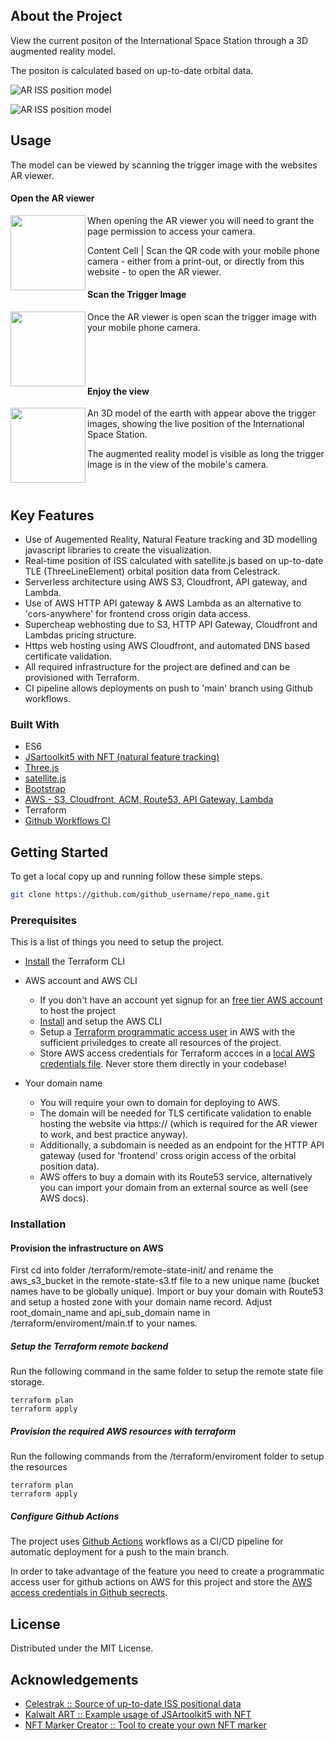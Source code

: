 <!-- ABOUT THE PROJECT -->
## About the Project

View the current positon of the International Space Station through a 3D augmented reality model.

The positon is calculated based on up-to-date orbital data.


![AR ISS position model](https://github.com/flow1981/ar-iss-tracker/blob/main/app/assets/images/ar-model-computer.png?raw=true)

![AR ISS position model](https://github.com/flow1981/ar-iss-tracker/blob/main/app/assets/images/ar-model-mobile.png?raw=true)

<!-- USAGE EXAMPLES -->
## Usage

The model can be viewed by scanning the trigger image with the websites AR viewer.

#### Open the AR viewer

<img align=left src="https://github.com/flow1981/ar-iss-tracker/blob/main/app/assets/images/step-1.png?raw=true)" width="120" height="120">

When opening the AR viewer you will need to grant the page permission to access your camera.

Content Cell  | Scan the QR code with your mobile phone camera - either from a print-out, or directly from this website - to open the AR viewer.


#### Scan the Trigger Image
<img align="left" src="https://github.com/flow1981/ar-iss-tracker/blob/main/app/assets/images/step-2.png?raw=true)" width="120" height="120">

Once the AR viewer is open scan the trigger image with your mobile phone camera.

<br/>
<br/>
<br/>

#### Enjoy the view

<img align="left" src="https://github.com/flow1981/ar-iss-tracker/blob/main/app/assets/images/step-3.png?raw=true)" width="120" height="120">

An 3D model of the earth with appear above the trigger images, showing the live position of the International Space Station.

The augmented reality model is visible as long the trigger image is in the view of the mobile's camera.

<br/>

## Key Features

* Use of Augemented Reality, Natural Feature tracking and 3D modelling javascript libraries to create the visualization.
* Real-time position of ISS calculated with satellite.js based on up-to-date TLE (ThreeLineElement) orbital position data from Celestrack.
* Serverless architecture using AWS S3, Cloudfront, API gateway, and Lambda.
* Use of AWS HTTP API gateway & AWS Lambda as an alternative to 'cors-anywhere' for frontend cross origin data access.
* Supercheap webhosting due to S3, HTTP API Gateway, Cloudfront and Lambdas pricing structure.
* Https web hosting using AWS Cloudfront, and automated DNS based certificate validation.
* All required infrastructure for the project are defined and can be provisioned with Terraform.
* CI pipeline allows deployments on push to 'main' branch using Github workflows.
</div>

### Built With

* ES6
* [JSartoolkit5 with NFT (natural feature tracking)](https://github.com/artoolkitx/jsartoolkit5)
* [Three.js](https://threejs.org/)
* [satellite.js](https://github.com/shashwatak/satellite-js)
* [Bootstrap](https://getbootstrap.com/)
* [AWS - S3, Cloudfront, ACM, Route53, API Gateway, Lambda](https://aws.amazon.com/)
* Terraform
* [Github Workflows CI](https://github.com/features/actions)

<!-- GETTING STARTED -->
## Getting Started

To get a local copy up and running follow these simple steps.
   ```sh
   git clone https://github.com/github_username/repo_name.git
   ```

### Prerequisites

This is a list of things you need to setup the project.
* [Install](https://learn.hashicorp.com/tutorials/terraform/install-cli) the Terraform CLI

* AWS account and AWS CLI

  - If you don't have an account yet signup for an [free tier AWS account](https://aws.amazon.com/free/) to host the project
  - [Install](https://aws.amazon.com/cli/) and setup the AWS CLI
  - Setup a [Terraform programmatic access user](https://docs.aws.amazon.com/general/latest/gr/aws-sec-cred-types.html#access-keys-and-secret-access-keys) in AWS with the sufficient priviledges to create all resources of the project.
  - Store AWS access credentials for Terraform accces in a [local AWS credentials file](https://docs.aws.amazon.com/cli/latest/userguide/cli-configure-files.html). Never store them directly in your codebase!

* Your domain name
  - You will require your own to domain for deploying to AWS.
  - The domain will be needed for TLS certificate validation to enable hosting the website via https:// (which is required for the AR viewer to work, and best practice anyway).
  - Additionally, a subdomain is needed as an endpoint for the HTTP API gateway (used for 'frontend' cross origin access of the orbital position data).
  - AWS offers to buy a domain with its Route53 service, alternatively you can import your domain from an external source as well (see AWS docs).

### Installation

#### Provision the infrastructure on AWS

First cd into folder /terraform/remote-state-init/ and rename the aws_s3_bucket in the remote-state-s3.tf file to a new unique name (bucket names have to be globally unique).
Import or buy your domain with Route53 and setup a hosted zone with your domain name record.
Adjust root_domain_name and api_sub_domain name in /terraform/enviroment/main.tf to your names.

##### Setup the Terraform remote backend

Run the following command in the same folder to setup the remote state file storage.

  ```
terraform plan
terraform apply
  ```

##### Provision the required AWS resources with terraform

Run the following commands from the /terraform/enviroment folder to setup the resources

 ```
terraform plan
terraform apply
  ```

##### Configure Github Actions

The project uses [Github Actions](https://docs.github.com/en/actions/learn-github-actions) workflows as a CI/CD pipeline for automatic deployment for a push to the main branch.

In order to take advantage of the feature you need to create a programmatic access user for github actions on AWS for this project and store the [AWS access credentials in Github secrects](https://github.com/marketplace/actions/configure-aws-credentials-action-for-github-actions).


<!-- LICENSE -->
## License

Distributed under the MIT License.


<!-- ACKNOWLEDGEMENTS -->
## Acknowledgements

* [Celestrak :: Source of up-to-date ISS positional data](https://celestrak.com/NORAD/elements/)
* [Kalwalt ART :: Example usage of JSArtoolkit5 with NFT](https://www.kalwaltart.com/blog/2020/01/21/nft-natural-feature-tracking-with-jsartoolkit5/)
* [NFT Marker Creator :: Tool to create your own NFT marker](https://carnaux.github.io/NFT-Marker-Creator/)
